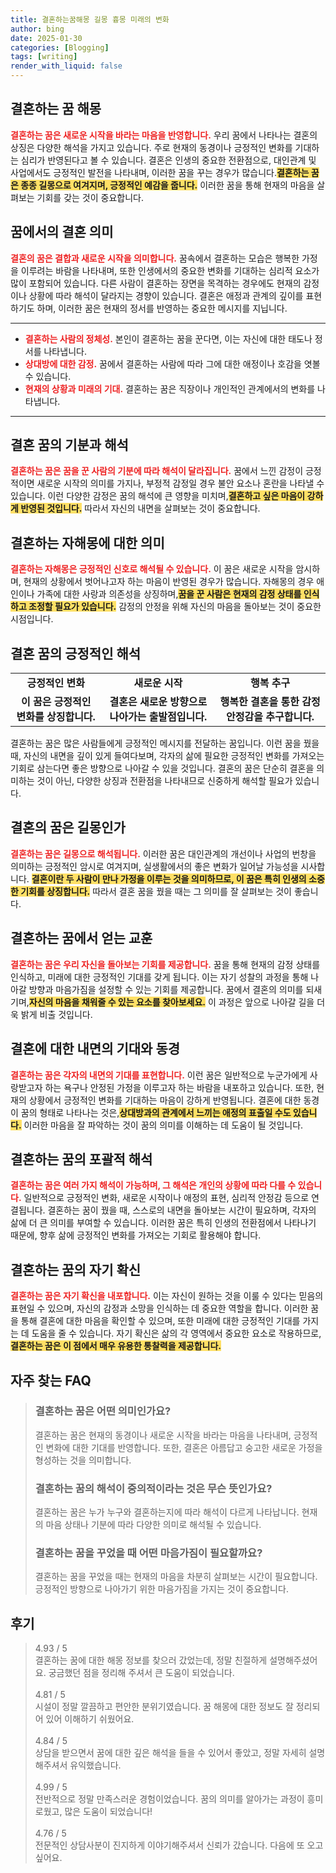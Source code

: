 ```yaml
---
title: 결혼하는꿈해몽 길몽 흉몽 미래의 변화
author: bing
date: 2025-01-30
categories: [Blogging]
tags: [writing]
render_with_liquid: false
---
```



<h2 id='결혼하는 꿈 해몽'>결혼하는 꿈 해몽</h2>

<p><b><span style="color: #ee2323;">결혼하는 꿈은 새로운 시작을 바라는 마음을 반영합니다.</span></b> 우리 꿈에서 나타나는 결혼의 상징은 다양한 해석을 가지고 있습니다. 주로 현재의 동경이나 긍정적인 변화를 기대하는 심리가 반영된다고 볼 수 있습니다. 결혼은 인생의 중요한 전환점으로, 대인관계 및 사업에서도 긍정적인 발전을 나타내며, 이러한 꿈을 꾸는 경우가 많습니다.<b><span style="background-color: #ffe066;">결혼하는 꿈은 종종 길몽으로 여겨지며, 긍정적인 예감을 줍니다.</span></b> 이러한 꿈을 통해 현재의 마음을 살펴보는 기회를 갖는 것이 중요합니다.</p>

<h2 id='꿈에서의 결혼 의미'>꿈에서의 결혼 의미</h2>

<p><b><span style="color: #ee2323;">결혼의 꿈은 결합과 새로운 시작을 의미합니다.</span></b> 꿈속에서 결혼하는 모습은 행복한 가정을 이루려는 바람을 나타내며, 또한 인생에서의 중요한 변화를 기대하는 심리적 요소가 많이 포함되어 있습니다. 다른 사람이 결혼하는 장면을 목격하는 경우에도 현재의 감정이나 상황에 따라 해석이 달라지는 경향이 있습니다. 결혼은 애정과 관계의 깊이를 표현하기도 하며, 이러한 꿈은 현재의 정서를 반영하는 중요한 메시지를 지닙니다.</p>

<hr />

<ul>
    <li><b><span style="color: #ee2323;">결혼하는 사람의 정체성.</span></b> 본인이 결혼하는 꿈을 꾼다면, 이는 자신에 대한 태도나 정서를 나타냅니다.</li>
    <li><b><span style="color: #ee2323;">상대방에 대한 감정.</span></b> 꿈에서 결혼하는 사람에 따라 그에 대한 애정이나 호감을 엿볼 수 있습니다.</li>
    <li><b><span style="color: #ee2323;">현재의 상황과 미래의 기대.</span></b> 결혼하는 꿈은 직장이나 개인적인 관계에서의 변화를 나타냅니다.</li>
</ul>

<hr />

<h2 id='결혼 꿈의 기분과 해석'>결혼 꿈의 기분과 해석</h2>

<p><b><span style="color: #ee2323;">결혼하는 꿈은 꿈을 꾼 사람의 기분에 따라 해석이 달라집니다.</span></b> 꿈에서 느낀 감정이 긍정적이면 새로운 시작의 의미를 가지나, 부정적 감정일 경우 불안 요소나 혼란을 나타낼 수 있습니다. 이런 다양한 감정은 꿈의 해석에 큰 영향을 미치며,<b><span style="background-color: #ffe066;">결혼하고 싶은 마음이 강하게 반영된 것입니다.</span></b> 따라서 자신의 내면을 살펴보는 것이 중요합니다.</p>

<h2 id='결혼하는 자해몽에 대한 의미'>결혼하는 자해몽에 대한 의미</h2>

<p><b><span style="color: #ee2323;">결혼하는 자해몽은 긍정적인 신호로 해석될 수 있습니다.</span></b> 이 꿈은 새로운 시작을 암시하며, 현재의 상황에서 벗어나고자 하는 마음이 반영된 경우가 많습니다. 자해몽의 경우 애인이나 가족에 대한 사랑과 의존성을 상징하며,<b><span style="background-color: #ffe066;">꿈을 꾼 사람은 현재의 감정 상태를 인식하고 조정할 필요가 있습니다.</span></b> 감정의 안정을 위해 자신의 마음을 돌아보는 것이 중요한 시점입니다.</p>

<h2 id='결혼 꿈의 긍정적인 해석'>결혼 꿈의 긍정적인 해석</h2>

<table>
    <tr>
        <td style="text-align: center; height: 17px;"><b>긍정적인 변화</b></td>
        <td style="text-align: center; height: 17px;"><b>새로운 시작</b></td>
        <td style="text-align: center; height: 17px;"><b>행복 추구</b></td>
    </tr>
    <tr>
        <td style="text-align: center; height: 17px;"><b>이 꿈은 긍정적인 변화를 상징합니다.</b></td>
        <td style="text-align: center; height: 17px;"><b>결혼은 새로운 방향으로 나아가는 출발점입니다.</b></td>
        <td style="text-align: center; height: 17px;"><b>행복한 결혼을 통한 감정 안정감을 추구합니다.</b></td>
    </tr>
</table>

<p>결혼하는 꿈은 많은 사람들에게 긍정적인 메시지를 전달하는 꿈입니다. 이런 꿈을 꿨을 때, 자신의 내면을 깊이 있게 들여다보며, 각자의 삶에 필요한 긍정적인 변화를 가져오는 기회로 삼는다면 좋은 방향으로 나아갈 수 있을 것입니다. 결혼의 꿈은 단순히 결혼을 의미하는 것이 아닌, 다양한 상징과 전환점을 나타내므로 신중하게 해석할 필요가 있습니다.</p>

<h2 id='결혼의 꿈은 길몽인가'>결혼의 꿈은 길몽인가</h2>

<p><b><span style="color: #ee2323;">결혼하는 꿈은 길몽으로 해석됩니다.</span></b> 이러한 꿈은 대인관계의 개선이나 사업의 번창을 의미하는 긍정적인 암시로 여겨지며, 실생활에서의 좋은 변화가 일어날 가능성을 시사합니다. <b><span style="background-color: #ffe066;">결혼이란 두 사람이 만나 가정을 이루는 것을 의미하므로, 이 꿈은 특히 인생의 소중한 기회를 상징합니다.</span></b> 따라서 결혼 꿈을 꿨을 때는 그 의미를 잘 살펴보는 것이 좋습니다.</p>

<h2 id='결혼하는 꿈에서 얻는 교훈'>결혼하는 꿈에서 얻는 교훈</h2>

<p><b><span style="color: #ee2323;">결혼하는 꿈은 우리 자신을 돌아보는 기회를 제공합니다.</span></b> 꿈을 통해 현재의 감정 상태를 인식하고, 미래에 대한 긍정적인 기대를 갖게 됩니다. 이는 자기 성찰의 과정을 통해 나아갈 방향과 마음가짐을 설정할 수 있는 기회를 제공합니다. 꿈에서 결혼의 의미를 되새기며,<b><span style="background-color: #ffe066;">자신의 마음을 채워줄 수 있는 요소를 찾아보세요.</span></b> 이 과정은 앞으로 나아갈 길을 더욱 밝게 비출 것입니다.</p>

<h2 id='결혼에 대한 내면의 기대와 동경'>결혼에 대한 내면의 기대와 동경</h2>

<p><b><span style="color: #ee2323;">결혼하는 꿈은 각자의 내면의 기대를 표현합니다.</span></b> 이런 꿈은 일반적으로 누군가에게 사랑받고자 하는 욕구나 안정된 가정을 이루고자 하는 바람을 내포하고 있습니다. 또한, 현재의 상황에서 긍정적인 변화를 기대하는 마음이 강하게 반영됩니다. 결혼에 대한 동경이 꿈의 형태로 나타나는 것은,<b><span style="background-color: #ffe066;">상대방과의 관계에서 느끼는 애정의 표출일 수도 있습니다.</span></b> 이러한 마음을 잘 파악하는 것이 꿈의 의미를 이해하는 데 도움이 될 것입니다.</p>

<h2 id='결혼하는 꿈의 포괄적 해석'>결혼하는 꿈의 포괄적 해석</h2>

<p><b><span style="color: #ee2323;">결혼하는 꿈은 여러 가지 해석이 가능하며, 그 해석은 개인의 상황에 따라 다를 수 있습니다.</span></b> 일반적으로 긍정적인 변화, 새로운 시작이나 애정의 표현, 심리적 안정감 등으로 연결됩니다. 결혼하는 꿈이 꿨을 때, 스스로의 내면을 돌아보는 시간이 필요하며, 각자의 삶에 더 큰 의미를 부여할 수 있습니다. 이러한 꿈은 특히 인생의 전환점에서 나타나기 때문에, 향후 삶에 긍정적인 변화를 가져오는 기회로 활용해야 합니다.</p>

<h2 id='결혼하는 꿈의 자기 확신'>결혼하는 꿈의 자기 확신</h2>

<p><b><span style="color: #ee2323;">결혼하는 꿈은 자기 확신을 내포합니다.</span></b> 이는 자신이 원하는 것을 이룰 수 있다는 믿음의 표현일 수 있으며, 자신의 감정과 소망을 인식하는 데 중요한 역할을 합니다. 이러한 꿈을 통해 결혼에 대한 마음을 확인할 수 있으며, 또한 미래에 대한 긍정적인 기대를 가지는 데 도움을 줄 수 있습니다. 자기 확신은 삶의 각 영역에서 중요한 요소로 작용하므로,<b><span style="background-color: #ffe066;">결혼하는 꿈은 이 점에서 매우 유용한 통찰력을 제공합니다.</span></b></p>


<h2 id='자주_찾는_FAQ'>자주 찾는 FAQ</h2>
<div itemscope="" itemtype="https://schema.org/FAQPage"> 
<blockquote> 
<div itemscope="" itemprop="mainEntity" itemtype="https://schema.org/Question"> 
<h3 itemprop="name">결혼하는 꿈은 어떤 의미인가요?</h3> 
<div itemscope="" itemprop="acceptedAnswer" itemtype="https://schema.org/Answer"> 
<span itemprop="text"> 
<p>결혼하는 꿈은 현재의 동경이나 새로운 시작을 바라는 마음을 나타내며, 긍정적인 변화에 대한 기대를 반영합니다. 또한, 결혼은 아름답고 숭고한 새로운 가정을 형성하는 것을 의미합니다.</p> 
</span> 
</div> 
</div> 
<div itemscope="" itemprop="mainEntity" itemtype="https://schema.org/Question"> 
<h3 itemprop="name">결혼하는 꿈의 해석이 중의적이라는 것은 무슨 뜻인가요?</h3> 
<div itemscope="" itemprop="acceptedAnswer" itemtype="https://schema.org/Answer"> 
<span itemprop="text"> 
<p>결혼하는 꿈은 누가 누구와 결혼하는지에 따라 해석이 다르게 나타납니다. 현재의 마음 상태나 기분에 따라 다양한 의미로 해석될 수 있습니다.</p> 
</span> 
</div> 
</div> 
<div itemscope="" itemprop="mainEntity" itemtype="https://schema.org/Question"> 
<h3 itemprop="name">결혼하는 꿈을 꾸었을 때 어떤 마음가짐이 필요할까요?</h3> 
<div itemscope="" itemprop="acceptedAnswer" itemtype="https://schema.org/Answer"> 
<span itemprop="text"> 
<p>결혼하는 꿈을 꾸었을 때는 현재의 마음을 차분히 살펴보는 시간이 필요합니다. 긍정적인 방향으로 나아가기 위한 마음가짐을 가지는 것이 중요합니다.</p> 
</span> 
</div> 
</div> 
</blockquote> 
</div>
<h2 id='후기'>후기</h2>
<div itemscope itemtype="https://schema.org/Product">
  <blockquote>
  <div itemprop="review" itemscope itemtype="https://schema.org/Review">
      <div itemprop="reviewRating" itemscope itemtype="https://schema.org/Rating"> <span itemprop="ratingValue">4.93</span> / <span itemprop="bestRating">5</span> </div>
      <span itemprop="reviewBody">결혼하는 꿈에 대한 해몽 정보를 찾으러 갔었는데, 정말 친절하게 설명해주셨어요. 궁금했던 점을 정리해 주셔서 큰 도움이 되었습니다.</span>
  </div>
  <br>
  <div itemprop="review" itemscope itemtype="https://schema.org/Review">
      <div itemprop="reviewRating" itemscope itemtype="https://schema.org/Rating"> <span itemprop="ratingValue">4.81</span> / <span itemprop="bestRating">5</span> </div>
      <span itemprop="reviewBody">시설이 정말 깔끔하고 편안한 분위기였습니다. 꿈 해몽에 대한 정보도 잘 정리되어 있어 이해하기 쉬웠어요.</span>
  </div>
  <br>
  <div itemprop="review" itemscope itemtype="https://schema.org/Review">
      <div itemprop="reviewRating" itemscope itemtype="https://schema.org/Rating"> <span itemprop="ratingValue">4.84</span> / <span itemprop="bestRating">5</span> </div>
      <span itemprop="reviewBody">상담을 받으면서 꿈에 대한 깊은 해석을 들을 수 있어서 좋았고, 정말 자세히 설명해주셔서 유익했습니다.</span>
  </div>
  <br>
  <div itemprop="review" itemscope itemtype="https://schema.org/Review">
      <div itemprop="reviewRating" itemscope itemtype="https://schema.org/Rating"> <span itemprop="ratingValue">4.99</span> / <span itemprop="bestRating">5</span> </div>
      <span itemprop="reviewBody">전반적으로 정말 만족스러운 경험이었습니다. 꿈의 의미를 알아가는 과정이 흥미로웠고, 많은 도움이 되었습니다!</span>
  </div>
  <br>
  <div itemprop="review" itemscope itemtype="https://schema.org/Review">
      <div itemprop="reviewRating" itemscope itemtype="https://schema.org/Rating"> <span itemprop="ratingValue">4.76</span> / <span itemprop="bestRating">5</span> </div>
      <span itemprop="reviewBody">전문적인 상담사분이 진지하게 이야기해주셔서 신뢰가 갔습니다. 다음에 또 오고 싶어요.</span>
  </div>
  </blockquote>
</div>
